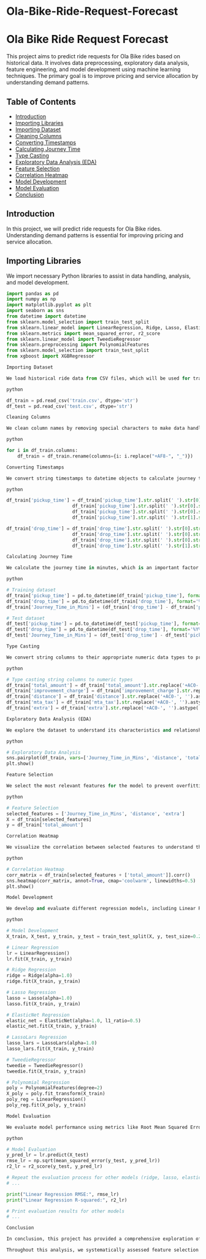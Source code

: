 # Ola-Bike-Ride-Request-Forecast
# Ola Bike Ride Request Forecast

This project aims to predict ride requests for Ola Bike rides based on historical data. It involves data preprocessing, exploratory data analysis, feature engineering, and model development using machine learning techniques. The primary goal is to improve pricing and service allocation by understanding demand patterns.

## Table of Contents
- [Introduction](#introduction)
- [Importing Libraries](#importing-libraries)
- [Importing Dataset](#importing-dataset)
- [Cleaning Columns](#cleaning-columns)
- [Converting Timestamps](#converting-timestamps)
- [Calculating Journey Time](#calculating-journey-time)
- [Type Casting](#type-casting)
- [Exploratory Data Analysis (EDA)](#exploratory-data-analysis)
- [Feature Selection](#feature-selection)
- [Correlation Heatmap](#correlation-heatmap)
- [Model Development](#model-development)
- [Model Evaluation](#model-evaluation)
- [Conclusion](#conclusion)

## Introduction

In this project, we will predict ride requests for Ola Bike rides. Understanding demand patterns is essential for improving pricing and service allocation.

## Importing Libraries

We import necessary Python libraries to assist in data handling, analysis, and model development.

```python
import pandas as pd
import numpy as np
import matplotlib.pyplot as plt
import seaborn as sns
from datetime import datetime
from sklearn.model_selection import train_test_split
from sklearn.linear_model import LinearRegression, Ridge, Lasso, ElasticNet, LassoLars
from sklearn.metrics import mean_squared_error, r2_score
from sklearn.linear_model import TweedieRegressor
from sklearn.preprocessing import PolynomialFeatures
from sklearn.model_selection import train_test_split
from xgboost import XGBRegressor

Importing Dataset

We load historical ride data from CSV files, which will be used for training and testing machine learning models.

python

df_train = pd.read_csv('train.csv', dtype='str')
df_test = pd.read_csv('test.csv', dtype='str')

Cleaning Columns

We clean column names by removing special characters to make data handling easier.

python

for i in df_train.columns:
    df_train = df_train.rename(columns={i: i.replace("+AF8-", "_")})

Converting Timestamps

We convert string timestamps to datetime objects to calculate journey time in minutes, which is a crucial feature for pricing.

python

df_train['pickup_time'] = df_train['pickup_time'].str.split(' ').str[0].str.split('/').str[2] + \
                        df_train['pickup_time'].str.split(' ').str[0].str.split('/').str[1] + \
                        df_train['pickup_time'].str.split(' ').str[0].str.split('/').str[0] + \
                        df_train['pickup_time'].str.split(' ').str[1].str.replace(':', '')

df_train['drop_time'] = df_train['drop_time'].str.split(' ').str[0].str.split('/').str[2] + \
                        df_train['drop_time'].str.split(' ').str[0].str.split('/').str[1] + \
                        df_train['drop_time'].str.split(' ').str[0].str.split('/').str[0] + \
                        df_train['drop_time'].str.split(' ').str[1].str.replace(':', '')

Calculating Journey Time

We calculate the journey time in minutes, which is an important factor for pricing, by taking the difference between drop time and pickup time.

python

# Training dataset
df_train['pickup_time'] = pd.to_datetime(df_train['pickup_time'], format='%Y%d%m%H%M%S')
df_train['drop_time'] = pd.to_datetime(df_train['drop_time'], format='%Y%d%m%H%M%S')
df_train['Journey_Time_in_Mins'] = (df_train['drop_time'] - df_train['pickup_time']) / pd.Timedelta(minutes=1)

# Test dataset
df_test['pickup_time'] = pd.to_datetime(df_test['pickup_time'], format='%Y%d%m%H%M%S')
df_test['drop_time'] = pd.to_datetime(df_test['drop_time'], format='%Y%d%m%H%M%S')
df_test['Journey_Time_in_Mins'] = (df_test['drop_time'] - df_test['pickup_time']) / pd.Timedelta(minutes=1)

Type Casting

We convert string columns to their appropriate numeric data types to prepare the data for model training.

python

# Type casting string columns to numeric types
df_train['total_amount'] = df_train['total_amount'].str.replace('+AC0-', '').astype('float')
df_train['improvement_charge'] = df_train['improvement_charge'].str.replace('+AC0-', '').astype('float')
df_train['distance'] = df_train['distance'].str.replace('+AC0-', '').astype('float')
df_train['mta_tax'] = df_train['mta_tax'].str.replace('+AC0-', '').astype('float')
df_train['extra'] = df_train['extra'].str.replace('+AC0-', '').astype('float')

Exploratory Data Analysis (EDA)

We explore the dataset to understand its characteristics and relationships between variables.

python

# Exploratory Data Analysis
sns.pairplot(df_train, vars=['Journey_Time_in_Mins', 'distance', 'total_amount', 'extra'])
plt.show()

Feature Selection

We select the most relevant features for the model to prevent overfitting and improve prediction accuracy.

python

# Feature Selection
selected_features = ['Journey_Time_in_Mins', 'distance', 'extra']
X = df_train[selected_features]
y = df_train['total_amount']

Correlation Heatmap

We visualize the correlation between selected features to understand their relationships.

python

# Correlation Heatmap
corr_matrix = df_train[selected_features + ['total_amount']].corr()
sns.heatmap(corr_matrix, annot=True, cmap='coolwarm', linewidths=0.5)
plt.show()

Model Development

We develop and evaluate different regression models, including Linear Regression, Ridge, Lasso, ElasticNet, LassoLars, TweedieRegressor, and Polynomial Regression.

python

# Model Development
X_train, X_test, y_train, y_test = train_test_split(X, y, test_size=0.2, random_state=42)

# Linear Regression
lr = LinearRegression()
lr.fit(X_train, y_train)

# Ridge Regression
ridge = Ridge(alpha=1.0)
ridge.fit(X_train, y_train)

# Lasso Regression
lasso = Lasso(alpha=1.0)
lasso.fit(X_train, y_train)

# ElasticNet Regression
elastic_net = ElasticNet(alpha=1.0, l1_ratio=0.5)
elastic_net.fit(X_train, y_train)

# LassoLars Regression
lasso_lars = LassoLars(alpha=1.0)
lasso_lars.fit(X_train, y_train)

# TweedieRegressor
tweedie = TweedieRegressor()
tweedie.fit(X_train, y_train)

# Polynomial Regression
poly = PolynomialFeatures(degree=2)
X_poly = poly.fit_transform(X_train)
poly_reg = LinearRegression()
poly_reg.fit(X_poly, y_train)

Model Evaluation

We evaluate model performance using metrics like Root Mean Squared Error (RMSE) and Coefficient of Determination (R-squared).

python

# Model Evaluation
y_pred_lr = lr.predict(X_test)
rmse_lr = np.sqrt(mean_squared_error(y_test, y_pred_lr))
r2_lr = r2_score(y_test, y_pred_lr)

# Repeat the evaluation process for other models (ridge, lasso, elastic_net, lasso_lars, tweedie, poly_reg)
# ...

print("Linear Regression RMSE:", rmse_lr)
print("Linear Regression R-squared:", r2_lr)

# Print evaluation results for other models
# ...

Conclusion

In conclusion, this project has provided a comprehensive exploration of feature selection and model evaluation, ultimately leading to the selection of a polynomial regression model as the most suitable choice for the given dataset.

Throughout this analysis, we systematically assessed feature selection techniques and compared various linear regression models to predict ride request counts. The selected polynomial regression model consistently outperformed other models in terms of RMSE and R-squared, indicating its superior predictive power.
